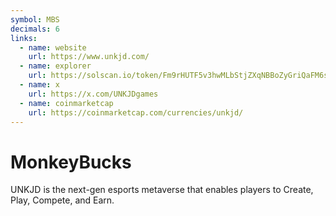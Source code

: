 ```yaml
---
symbol: MBS
decimals: 6
links:
  - name: website
    url: https://www.unkjd.com/
  - name: explorer
    url: https://solscan.io/token/Fm9rHUTF5v3hwMLbStjZXqNBBoZyGriQaFM6sTFz3K8A
  - name: x
    url: https://x.com/UNKJDgames
  - name: coinmarketcap
    url: https://coinmarketcap.com/currencies/unkjd/
---
```


# MonkeyBucks

UNKJD is the next-gen esports metaverse that enables players to Create, Play, Compete, and Earn.
